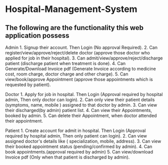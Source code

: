 # Hospital-Management-System
## The following are the functionality this web application  possess

Admin
    1. Signup their account. Then Login (No approval Required).
    2. Can register/view/approve/reject/delete doctor (approve those doctor who applied for job in their hospital).
    3. Can admit/view/approve/reject/discharge patient (discharge patient when treatment is done).
    4. Can Generate/Download Invoice pdf (Generate Invoice according to medicine cost, room charge, doctor charge and other charge).
    5. Can view/book/approve Appointment (approve those appointments which is requested by patient).

Doctor
    1. Apply for job in hospital. Then Login (Approval required by hospital admin, Then only doctor can login).
    2. Can only view their patient details (symptoms, name, mobile ) assigned to that doctor by admin.
    3. Can view their discharged(by admin) patient list.
    4. Can view their Appointments, booked by admin.
    5. Can delete their Appointment, when doctor attended their appointment.

Patient
    1. Create account for admit in hospital. Then Login (Approval required by hospital admin, Then only patient can login).
    2. Can view assigned doctor's details like ( specialization, mobile, address).
    3. Can view their booked appointment status (pending/confirmed by admin).
    4. Can book appointments.(approval required by admin)
    5. Can view/download Invoice pdf (Only when that patient is discharged by admin).